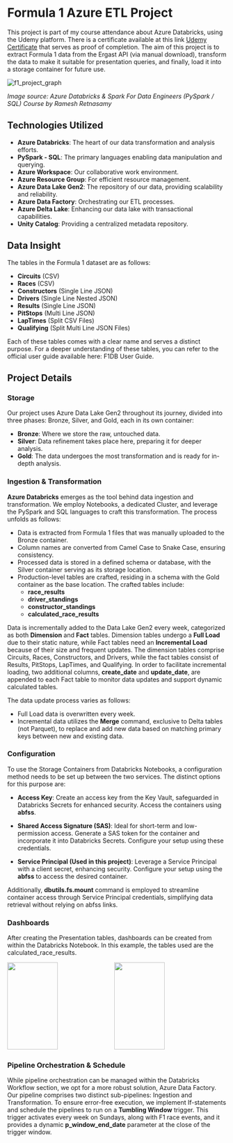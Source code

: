 # Formula 1 Azure ETL Project

This project is part of my course attendance about Azure Databricks, using the Udemy platform. There is a certificate available at this link [Udemy Certificate](https://ude.my/UC-e54cd93d-2409-4334-8495-18a514c3c0d3) that serves as proof of completion. The aim of this project is to extract Formula 1 data from the Ergast API (via manual download), transform the data to make it suitable for presentation queries, and finally, load it into a storage container for future use.

![f1_project_graph](https://github.com/dmoralis/AirflowETLWeatherProject/assets/56253720/c62296be-61a8-4df1-8d62-cb3f92a40941)

*Image source: Azure Databricks & Spark For Data Engineers (PySpark / SQL) Course by Ramesh Retnasamy*

## Technologies Utilized

- **Azure Databricks**: The heart of our data transformation and analysis efforts.
- **PySpark - SQL**: The primary languages enabling data manipulation and querying.
- **Azure Workspace**: Our collaborative work environment.
- **Azure Resource Group**: For efficient resource management.
- **Azure Data Lake Gen2**: The repository of our data, providing scalability and reliability.
- **Azure Data Factory**: Orchestrating our ETL processes.
- **Azure Delta Lake**: Enhancing our data lake with transactional capabilities.
- **Unity Catalog**: Providing a centralized metadata repository.

## Data Insight

The tables in the Formula 1 dataset are as follows:

- **Circuits** (CSV)
- **Races** (CSV)
- **Constructors** (Single Line JSON)
- **Drivers** (Single Line Nested JSON)
- **Results** (Single Line JSON)
- **PitStops** (Multi Line JSON)
- **LapTimes** (Split CSV Files)
- **Qualifying** (Split Multi Line JSON Files)

Each of these tables comes with a clear name and serves a distinct purpose. For a deeper understanding of these tables, you can refer to the official user guide available here: F1DB User Guide.

## Project Details

### Storage
Our project uses Azure Data Lake Gen2 throughout its journey, divided into three phases: Bronze, Silver, and Gold, each in its own container:

- **Bronze**: Where we store the raw, untouched data.
- **Silver**: Data refinement takes place here, preparing it for deeper analysis.
- **Gold**: The data undergoes the most transformation and is ready for in-depth analysis.


### Ingestion & Transformation


**Azure Databricks** emerges as the tool behind data ingestion and transformation. We employ Notebooks, a dedicated Cluster, and leverage the PySpark and SQL languages to craft this transformation. The process unfolds as follows:

- Data is extracted from Formula 1 files that was manually uploaded to the Bronze container.
- Column names are converted from Camel Case to Snake Case, ensuring consistency.
- Processed data is stored in a defined schema or database, with the Silver container serving as its storage location.
- Production-level tables are crafted, residing in a schema with the Gold container as the base location. The crafted tables include:
  - **race_results**
  - **driver_standings**
  - **constructor_standings**
  - **calculated_race_results**

Data is incrementally added to the Data Lake Gen2 every week, categorized as both **Dimension** and **Fact** tables. Dimension tables undergo a **Full Load** due to their static nature, while Fact tables need an **Incremental Load** because of their size and frequent updates. The dimension tables comprise Circuits, Races, Constructors, and Drivers, while the fact tables consist of Results, PitStops, LapTimes, and Qualifying. In order to facilitate incremental loading, two additional columns, **create_date** and **update_date**, are appended to each Fact table to monitor data updates and support dynamic calculated tables.

The data update process varies as follows:
- Full Load data is overwritten every week.
- Incremental data utilizes the **Merge** command, exclusive to Delta tables (not Parquet), to replace and add new data based on matching primary keys between new and existing data.

### Configuration

To use the Storage Containers from Databricks Notebooks, a configuration method needs to be set up between the two services. The distinct options for this purpose are:

- **Access Key**: Create an access key from the Key Vault, safeguarded in Databricks Secrets for enhanced security. Access the containers using **abfss**.

- **Shared Access Signature (SAS)**: Ideal for short-term and low-permission access. Generate a SAS token for the container and incorporate it into Databricks Secrets. Configure your setup using these credentials.

- **Service Principal (Used in this project)**: Leverage a Service Principal with a client secret, enhancing security. Configure your setup using the **abfss** to access the desired container.

Additionally, **dbutils.fs.mount** command is employed to streamline container access through Service Principal credentials, simplifying data retrieval without relying on abfss links.

### Dashboards

After creating the Presentation tables, dashboards can be created from within the Databricks Notebook. In this example, the tables used are the calculated_race_results.

<img src="https://github.com/dmoralis/AzureETLFormula1Project/assets/56253720/d6750208-8265-4837-a401-88034622a325"  width="48%" height="200px">
<img src="https://github.com/dmoralis/AzureETLFormula1Project/assets/56253720/7aeceb32-1317-43e2-a55d-d6c5e761ba8d"  width="48%" height="200px">

### Pipeline Orchestration & Schedule

While pipeline orchestration can be managed within the Databricks Workflow section, we opt for a more robust solution, Azure Data Factory. Our pipeline comprises two distinct sub-pipelines: Ingestion and Transformation. To ensure error-free execution, we implement If-statements and schedule the pipelines to run on a **Tumbling Window** trigger. This trigger activates every week on Sundays, along with F1 race events, and it provides a dynamic **p_window_end_date** parameter at the close of the trigger window.




